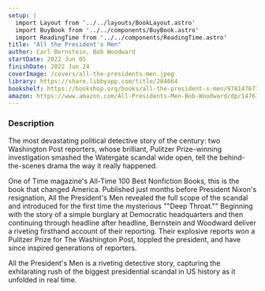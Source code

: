 ```yaml
---
setup: |
  import Layout from '../../layouts/BookLayout.astro'
  import BuyBook from '../../components/BuyBook.astro'
  import ReadingTime from '../../components/ReadingTime.astro'
title: "All the President's Men"
author: Carl Bernstein, Bob Woodward
startDate: 2022 Jun 05
finishDate: 2022 Jun 24
coverImage: /covers/all-the-presidents-men.jpeg
library: https://share.libbyapp.com/title/284664
bookshelf: https://bookshop.org/books/all-the-president-s-men/9781476770512
amazon: https://www.amazon.com/All-Presidents-Men-Bob-Woodward/dp/1476770514/
---
```

### Description
The most devastating political detective story of the century: two Washington Post reporters, whose brilliant, Pulitzer Prize-winning investigation smashed the Watergate scandal wide open, tell the behind-the-scenes drama the way it really happened.

One of Time magazine's All-Time 100 Best Nonfiction Books, this is the book that changed America. Published just months before President Nixon's resignation, All the President's Men revealed the full scope of the scandal and introduced for the first time the mysterious ""Deep Throat."" Beginning with the story of a simple burglary at Democratic headquarters and then continuing through headline after headline, Bernstein and Woodward deliver a riveting firsthand account of their reporting. Their explosive reports won a Pulitzer Prize for The Washington Post, toppled the president, and have since inspired generations of reporters.

All the President's Men is a riveting detective story, capturing the exhilarating rush of the biggest presidential scandal in US history as it unfolded in real time.
<Fragment slot="time">
  <ReadingTime
    startDate  = {frontmatter.startDate}
    finishDate = {frontmatter.finishDate}
  />
</Fragment>
<!--<Fragment slot="notes">
### Notes & Highlights
</Fragment>-->
<Fragment slot="buy">
  <BuyBook
    library   = {frontmatter.library}
    bookshelf = {frontmatter.bookshelf}
    amazon    = {frontmatter.amazon}
  />
</Fragment>
